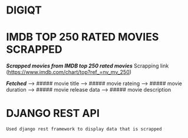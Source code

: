 # DIGIQT

# IMDB TOP 250 RATED MOVIES SCRAPPED
***Scrapped movies from IMDB top 250 rated movies***
Scrapping link (https://www.imdb.com/chart/top?ref_=nv_mv_250)

***Fetched*** 
--> ##### movie title
--> ##### movie rateing
--> ##### movie duration
--> ##### movie release data
--> ##### movie description
  
# DJANGO REST API
    Used django rest framework to display data that is scrapped


